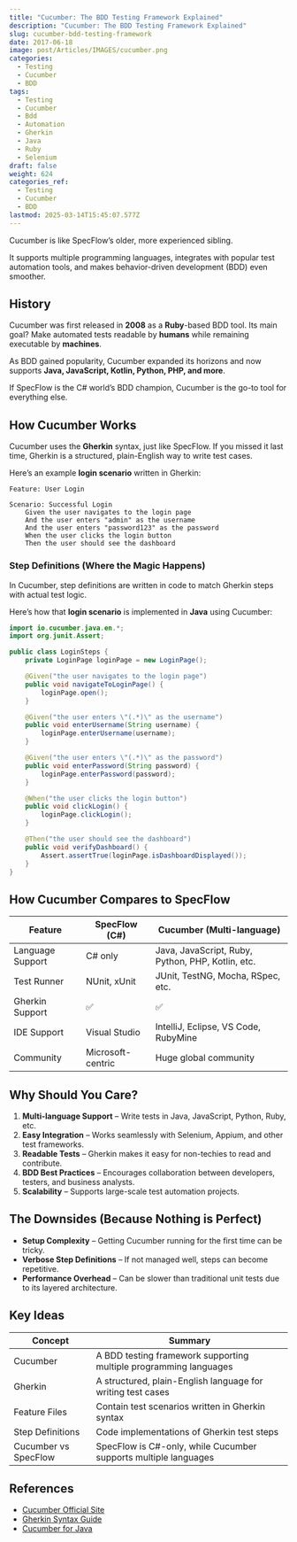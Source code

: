 ```yaml
---
title: "Cucumber: The BDD Testing Framework Explained"
description: "Cucumber: The BDD Testing Framework Explained"
slug: cucumber-bdd-testing-framework
date: 2017-06-18
image: post/Articles/IMAGES/cucumber.png
categories:
  - Testing
  - Cucumber
  - BDD
tags:
  - Testing
  - Cucumber
  - Bdd
  - Automation
  - Gherkin
  - Java
  - Ruby
  - Selenium
draft: false
weight: 624
categories_ref:
  - Testing
  - Cucumber
  - BDD
lastmod: 2025-03-14T15:45:07.577Z
---
```

<!-- # Cucumber: The BDD Testing Framework Explained

If you enjoyed learning about SpecFlow and Gherkin, buckle up, because now we’re diving into **Cucumber**—the OG BDD testing framework that started it all. 🍏 -->

Cucumber is like SpecFlow’s older, more experienced sibling.

It supports multiple programming languages, integrates with popular test automation tools, and makes behavior-driven development (BDD) even smoother.

## History

Cucumber was first released in **2008** as a **Ruby**-based BDD tool. Its main goal? Make automated tests readable by **humans** while remaining executable by **machines**.

As BDD gained popularity, Cucumber expanded its horizons and now supports **Java, JavaScript, Kotlin, Python, PHP, and more**.

If SpecFlow is the C# world’s BDD champion, Cucumber is the go-to tool for everything else.

## How Cucumber Works

Cucumber uses the **Gherkin** syntax, just like SpecFlow. If you missed it last time, Gherkin is a structured, plain-English way to write test cases.

Here’s an example **login scenario** written in Gherkin:

```gherkin
Feature: User Login

Scenario: Successful Login
    Given the user navigates to the login page
    And the user enters "admin" as the username
    And the user enters "password123" as the password
    When the user clicks the login button
    Then the user should see the dashboard
```

### Step Definitions (Where the Magic Happens)

In Cucumber, step definitions are written in code to match Gherkin steps with actual test logic.

Here’s how that **login scenario** is implemented in **Java** using Cucumber:

```java
import io.cucumber.java.en.*;
import org.junit.Assert;

public class LoginSteps {
    private LoginPage loginPage = new LoginPage();

    @Given("the user navigates to the login page")
    public void navigateToLoginPage() {
        loginPage.open();
    }

    @Given("the user enters \"(.*)\" as the username")
    public void enterUsername(String username) {
        loginPage.enterUsername(username);
    }

    @Given("the user enters \"(.*)\" as the password")
    public void enterPassword(String password) {
        loginPage.enterPassword(password);
    }

    @When("the user clicks the login button")
    public void clickLogin() {
        loginPage.clickLogin();
    }

    @Then("the user should see the dashboard")
    public void verifyDashboard() {
        Assert.assertTrue(loginPage.isDashboardDisplayed());
    }
}
```

## How Cucumber Compares to SpecFlow

| Feature          | SpecFlow (C#)     | Cucumber (Multi-language)                         |
| ---------------- | ----------------- | ------------------------------------------------- |
| Language Support | C# only           | Java, JavaScript, Ruby, Python, PHP, Kotlin, etc. |
| Test Runner      | NUnit, xUnit      | JUnit, TestNG, Mocha, RSpec, etc.                 |
| Gherkin Support  | ✅                 | ✅                                                 |
| IDE Support      | Visual Studio     | IntelliJ, Eclipse, VS Code, RubyMine              |
| Community        | Microsoft-centric | Huge global community                             |

## Why Should You Care?

1. **Multi-language Support** – Write tests in Java, JavaScript, Python, Ruby, etc.
2. **Easy Integration** – Works seamlessly with Selenium, Appium, and other test frameworks.
3. **Readable Tests** – Gherkin makes it easy for non-techies to read and contribute.
4. **BDD Best Practices** – Encourages collaboration between developers, testers, and business analysts.
5. **Scalability** – Supports large-scale test automation projects.

## The Downsides (Because Nothing is Perfect)

* **Setup Complexity** – Getting Cucumber running for the first time can be tricky.
* **Verbose Step Definitions** – If not managed well, steps can become repetitive.
* **Performance Overhead** – Can be slower than traditional unit tests due to its layered architecture.

<!-- ## Wrapping It Up 🎁

Cucumber is one of the most **powerful, flexible, and widely-used** BDD testing frameworks out there. If you’re working in Java, JavaScript, Python, or Ruby, it’s an excellent tool for writing **human-readable, automated tests**.

If you’re in the **C# ecosystem**, stick with **SpecFlow**. But if you want a **cross-platform, language-agnostic BDD solution**, Cucumber is the way to go! 🍏

--- -->

## Key Ideas

| Concept              | Summary                                                           |
| -------------------- | ----------------------------------------------------------------- |
| Cucumber             | A BDD testing framework supporting multiple programming languages |
| Gherkin              | A structured, plain-English language for writing test cases       |
| Feature Files        | Contain test scenarios written in Gherkin syntax                  |
| Step Definitions     | Code implementations of Gherkin test steps                        |
| Cucumber vs SpecFlow | SpecFlow is C#-only, while Cucumber supports multiple languages   |

## References

* [Cucumber Official Site](https://cucumber.io/)
* [Gherkin Syntax Guide](https://cucumber.io/docs/gherkin/)
* [Cucumber for Java](https://cucumber.io/docs/guides/10-minute-tutorial/)
